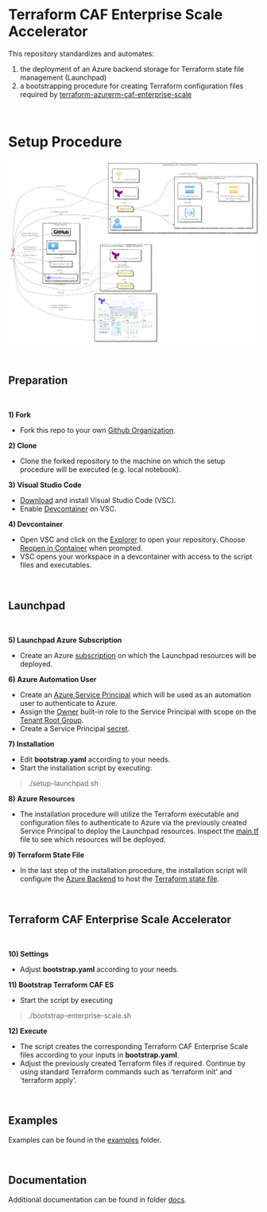 # Terraform CAF Enterprise Scale Accelerator

This repository standardizes and automates:
1) the deployment of an Azure backend storage for Terraform state file management (Launchpad)
2) a bootstrapping procedure for creating Terraform configuration files required by [terraform-azurerm-caf-enterprise-scale](https://github.com/Azure/terraform-azurerm-caf-enterprise-scale)

</br>

# Setup Procedure

![Diagram](./docs/Diagram.svg "Diagram")

<br/>

## Preparation

</br>

**1) Fork**
- Fork this repo to your own [Github Organization](https://docs.github.com/en/organizations/collaborating-with-groups-in-organizations/about-organizations).

**2) Clone**
- Clone the forked repository to the machine on which the setup procedure will be executed (e.g. local notebook).

**3) Visual Studio Code**
- [Download](https://code.visualstudio.com/Download) and install Visual Studio Code (VSC).
- Enable [Devcontainer](https://code.visualstudio.com/docs/devcontainers/tutorial) on VSC.

**4) Devcontainer**
- Open VSC and click on the [Explorer](https://code.visualstudio.com/docs/getstarted/userinterface#_explorer) to open your repository. Choose [Reopen in Container](https://code.visualstudio.com/docs/devcontainers/create-dev-container#_add-configuration-files-to-a-repository) when prompted.
- VSC opens your workspace in a devcontainer with access to the script files and executables.

</br>

## Launchpad

</br>

**5) Launchpad Azure Subscription**
- Create an Azure [subscription](https://learn.microsoft.com/en-us/azure/cost-management-billing/manage/create-subscription) on which the Launchpad resources will be deployed.

**6) Azure Automation User**
- Create an [Azure Service Principal](https://learn.microsoft.com/en-us/azure/active-directory/develop/howto-create-service-principal-portal) which will be used as an automation user to authenticate to Azure.
- Assign the [Owner](https://learn.microsoft.com/en-us/azure/role-based-access-control/built-in-roles) built-in role to the Service Principal with scope on the [Tenant Root Group](https://learn.microsoft.com/en-us/azure/governance/management-groups/overview).
- Create a Service Principal [secret](https://learn.microsoft.com/en-us/azure/active-directory/fundamentals/service-accounts-principal#service-principal-authentication).

**7) Installation**
- Edit **bootstrap.yaml** according to your needs.
- Start the installation script by executing:
> ./setup-launchpad.sh


**8) Azure Resources**
- The installation procedure will utilize the Terraform executable and configuration files to authenticate to Azure via the previously created Service Principal to deploy the Launchpad resources. Inspect the [main.tf](https://github.com/rigydi/terraform-azurerm-launchpad/blob/main/main.tf) file to see which resources will be deployed.

**9) Terraform State File**
- In the last step of the installation procedure, the installation script will configure the [Azure Backend](https://developer.hashicorp.com/terraform/language/settings/backends/azurerm) to host the [Terraform state file](https://developer.hashicorp.com/terraform/language/state).

<br/>

## Terraform CAF Enterprise Scale Accelerator
<br/>

**10) Settings**
- Adjust **bootstrap.yaml** according to your needs.

**11) Bootstrap Terraform CAF ES**
- Start the script by executing
> ./bootstrap-enterprise-scale.sh

**12) Execute**
- The script creates the corresponding Terraform CAF Enterprise Scale files according to your inputs in **bootstrap.yaml**.
- Adjust the previously created Terraform files if required. Continue by using standard Terraform commands such as 'terraform init' and 'terraform apply'.

</br>

## Examples

Examples can be found in the [examples](./examples/) folder.

</br>

## Documentation

Additional documentation can be found in folder [docs](./docs).
